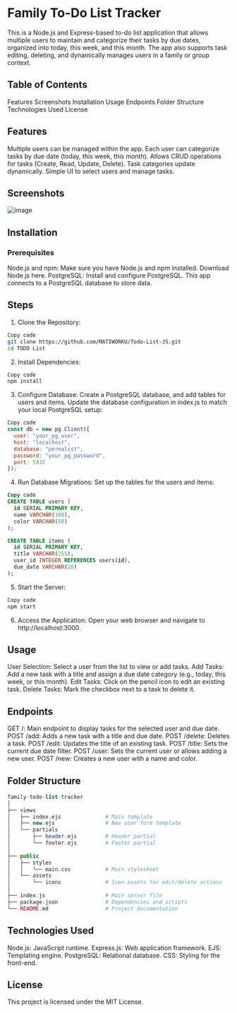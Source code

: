 # Family To-Do List Tracker


This is a Node.js and Express-based to-do list application that allows multiple users to maintain and categorize their tasks by due dates, organized into today, this week, and this month. The app also supports task editing, deleting, and dynamically manages users in a family or group context.

## Table of Contents

Features
Screenshots
Installation
Usage
Endpoints
Folder Structure
Technologies Used
License

## Features

Multiple users can be managed within the app.
Each user can categorize tasks by due date (today, this week, this month).
Allows CRUD operations for tasks (Create, Read, Update, Delete).
Task categories update dynamically.
Simple UI to select users and manage tasks.

## Screenshots

![image](https://github.com/user-attachments/assets/1e110367-6343-4c9b-8d95-1fbb862f77da)


## Installation

### Prerequisites

  Node.js and npm: Make sure you have Node.js and npm installed. Download Node.js here.
  PostgreSQL: Install and configure PostgreSQL. This app connects to a PostgreSQL database to store data.

## Steps

1. Clone the Repository:

```bash
Copy code
git clone https://github.com/MATIWORKU/Todo-List-JS.git
cd TODO List
```

2. Install Dependencies:

```bash
Copy code
npm install
```
3. Configure Database: Create a PostgreSQL database, and add tables for users and items. Update the database configuration in index.js to match your local PostgreSQL setup:

```js
Copy code
const db = new pg.Client({
  user: "your_pg_user",
  host: "localhost",
  database: "permalist",
  password: "your_pg_password",
  port: 5432
});
```
4. Run Database Migrations: Set up the tables for the users and items:

```sql
Copy code
CREATE TABLE users (
  id SERIAL PRIMARY KEY,
  name VARCHAR(100),
  color VARCHAR(50)
);

CREATE TABLE items (
  id SERIAL PRIMARY KEY,
  title VARCHAR(255),
  user_id INTEGER REFERENCES users(id),
  due_date VARCHAR(20)
);
```
5. Start the Server:

```bash
Copy code
npm start
```
6. Access the Application: Open your web browser and navigate to http://localhost:3000.

## Usage

User Selection: Select a user from the list to view or add tasks.
Add Tasks: Add a new task with a title and assign a due date category (e.g., today, this week, or this month).
Edit Tasks: Click on the pencil icon to edit an existing task.
Delete Tasks: Mark the checkbox next to a task to delete it.


## Endpoints

GET /: Main endpoint to display tasks for the selected user and due date.
POST /add: Adds a new task with a title and due date.
POST /delete: Deletes a task.
POST /edit: Updates the title of an existing task.
POST /title: Sets the current due date filter.
POST /user: Sets the current user or allows adding a new user.
POST /new: Creates a new user with a name and color.


## Folder Structure

```php
family-todo-list-tracker
│
├── views
│   ├── index.ejs              # Main template
│   ├── new.ejs                # New user form template
│   └── partials
│       ├── header.ejs         # Header partial
│       └── footer.ejs         # Footer partial
│
├── public
│   ├── styles
│   │   └── main.css           # Main stylesheet
│   └── assets
│       └── icons              # Icon assets for edit/delete actions
│
├── index.js                   # Main server file
├── package.json               # Dependencies and scripts
└── README.md                  # Project documentation

```
## Technologies Used

Node.js: JavaScript runtime.
Express.js: Web application framework.
EJS: Templating engine.
PostgreSQL: Relational database.
CSS: Styling for the front-end.


## License
This project is licensed under the MIT License.
